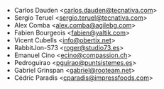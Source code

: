 - Carlos Dauden \<<carlos.dauden@tecnativa.com>\>
- Sergio Teruel \<<sergio.teruel@tecnativa.com>\>
- Alex Comba \<<alex.comba@agilebg.com>\>
- Fabien Bourgeois \<<fabien@yaltik.com>\>
- Vicent Cubells \<<info@obertix.net>\>
- RabbitJon-S73 \<<roger@studio73.es>\>
- Emanuel Cino \<<ecino@compassion.ch>\>
- Pedroguirao \<<pguirao@puntsistemes.es>\>
- Gabriel Grinspan \<<gabriel@rooteam.net>\>
- Cédric Paradis \<<cparadis@impressfoods.com>\>
